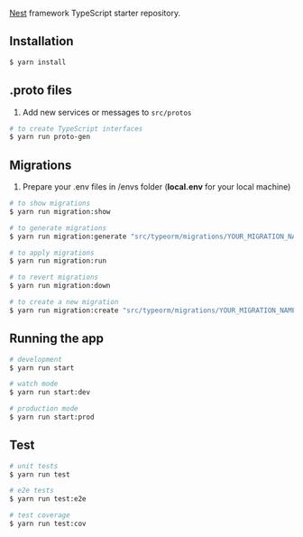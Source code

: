 [Nest](https://github.com/nestjs/nest) framework TypeScript starter repository.

## Installation

```bash
$ yarn install
```

## .proto files

1. Add new services or messages to `src/protos`

```bash
# to create TypeScript interfaces
$ yarn run proto-gen
```

## Migrations

1. Prepare your .env files in /envs folder (**local.env** for your local machine)

```bash
# to show migrations
$ yarn run migration:show

# to generate migrations
$ yarn run migration:generate "src/typeorm/migrations/YOUR_MIGRATION_NAME"

# to apply migrations
$ yarn run migration:run

# to revert migrations
$ yarn run migration:down

# to create a new migration
$ yarn run migration:create "src/typeorm/migrations/YOUR_MIGRATION_NAME/"
```

## Running the app

```bash
# development
$ yarn run start

# watch mode
$ yarn run start:dev

# production mode
$ yarn run start:prod
```

## Test

```bash
# unit tests
$ yarn run test

# e2e tests
$ yarn run test:e2e

# test coverage
$ yarn run test:cov
```

